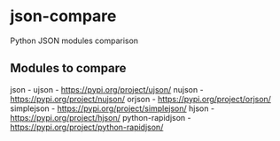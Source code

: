# json-compare
Python JSON modules comparison

## Modules to compare
json - 
ujson - https://pypi.org/project/ujson/
nujson - https://pypi.org/project/nujson/
orjson - https://pypi.org/project/orjson/
simplejson - https://pypi.org/project/simplejson/
hjson - https://pypi.org/project/hjson/
python-rapidjson - https://pypi.org/project/python-rapidjson/
